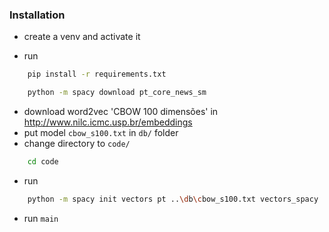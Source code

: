 ### Installation

* create a venv and activate it

* run
```bash
    pip install -r requirements.txt
```
```bash
    python -m spacy download pt_core_news_sm
```
* download word2vec 'CBOW 100 dimensões' in http://www.nilc.icmc.usp.br/embeddings
* put model ```cbow_s100.txt``` in ```db/``` folder
* change directory to ```code/```
```bash
    cd code
```
* run
```bash
    python -m spacy init vectors pt ..\db\cbow_s100.txt vectors_spacy
```
* run ```main```
